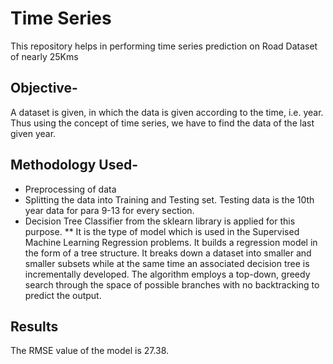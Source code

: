 # Time Series
This repository helps in performing time series prediction on Road Dataset of nearly 25Kms

## Objective-
A dataset is given, in which the data is given according to the time, i.e. year. Thus using the concept of time series, we have to find the data of the last given year. 

## Methodology Used-
* Preprocessing of data
* Splitting the data into Training and Testing set. Testing data is the 10th year data for para 9-13 for every section.
* Decision Tree Classifier from the sklearn library is applied for this purpose. 
** It is the type of model which is used in the Supervised Machine Learning Regression problems. It builds a regression model in the form of a tree structure. It breaks down a dataset into smaller and smaller subsets while at the same time an associated decision tree is incrementally developed. The algorithm employs a top-down, greedy search through the space of possible branches with no backtracking to predict the output.

## Results
The RMSE value of the model is 27.38.



